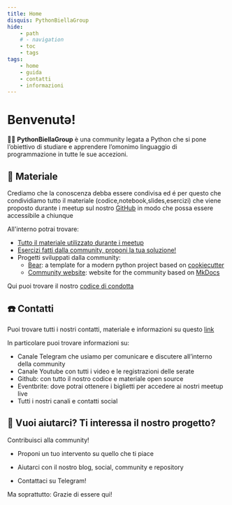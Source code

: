 ```yaml
---
title: Home
disquis: PythonBiellaGroup
hide:
    - path
    # - navigation
    - toc
    - tags
tags:
    - home
    - guida
    - contatti
    - informazioni
---
```


# Benvenutə!

👨‍💻 **PythonBiellaGroup** è una community legata a Python che si pone l’obiettivo di studiare e apprendere l’omonimo linguaggio di programmazione in tutte le sue accezioni.

## 🚀 Materiale
Crediamo che la conoscenza debba essere condivisa ed é per questo che condividiamo tutto il materiale (codice,notebook,slides,esercizi) che viene proposto durante i meetup sul nostro [GitHub](https://github.com/PythonBiellaGroup) in modo che possa essere accessibile a chiunque

All'interno potrai trovare:

* [Tutto il materiale utilizzato durante i meetup](https://github.com/PythonBiellaGroup/MaterialeSerate)
* [Esercizi fatti dalla community, proponi la tua soluzione!](https://github.com/PythonBiellaGroup/Esercizi)
* Progetti sviluppati dalla community:
    - [Bear](https://github.com/PythonBiellaGroup/Bear): a template for a modern python project based on [cookiecutter](https://cookiecutter.readthedocs.io/en/stable/)
    - [Community website](https://github.com/PythonBiellaGroup/website): website for the community based on [MkDocs](https://mkdocs.readthedocs.io/en/stable/)

Qui puoi trovare il nostro [codice di condotta](code_conduct.md)

## ☎️ Contatti

Puoi trovare tutti i nostri contatti, materiale e informazioni su questo [link](https://linktr.ee/PythonBiellaGroup)

In particolare puoi trovare informazioni su:

* Canale Telegram che usiamo per comunicare e discutere all’interno della community
* Canale Youtube con tutti i video e le registrazioni delle serate
* Github: con tutto il nostro codice e materiale open source
* Eventbrite: dove potrai ottenere i biglietti per accedere ai nostri meetup live
* Tutti i nostri canali e contatti social


## 🤲 Vuoi aiutarci? Ti interessa il nostro progetto?
Contribuisci alla community!

* Proponi un tuo intervento su quello che ti piace

* Aiutarci con il nostro blog, social, community e repository

* Contattaci su Telegram!

Ma soprattutto: Grazie di essere qui!